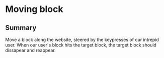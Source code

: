 # Moving block

## Summary
Move a block along the website, steered by the keypresses of our intrepid user. When our user's block hits the target block, the target block should dissapear and reappear.


